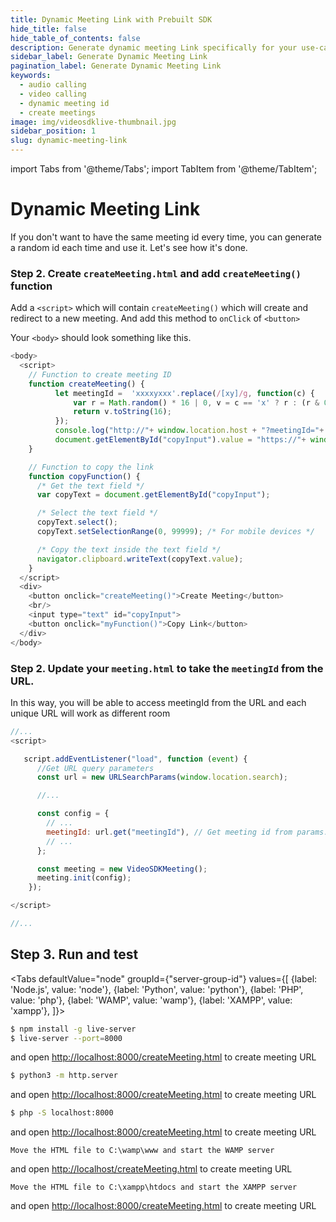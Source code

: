 ```yaml
---
title: Dynamic Meeting Link with Prebuilt SDK
hide_title: false
hide_table_of_contents: false
description: Generate dynamic meeting Link specifically for your use-case. it helps to create meetings on-fly
sidebar_label: Generate Dynamic Meeting Link
pagination_label: Generate Dynamic Meeting Link
keywords:
  - audio calling
  - video calling
  - dynamic meeting id
  - create meetings
image: img/videosdklive-thumbnail.jpg
sidebar_position: 1
slug: dynamic-meeting-link
---
```


import Tabs from '@theme/Tabs';
import TabItem from '@theme/TabItem';

# Dynamic Meeting Link

If you don't want to have the same meeting id every time, you can generate a random id each time and use it. Let's see how it's done.

### Step 2. Create `createMeeting.html` and add `createMeeting()` function

Add a `<script>` which will contain `createMeeting()` which will create and redirect to a new meeting. And add this method to `onClick` of `<button>`

Your `<body>` should look something like this.

```js title="createMeeting.html"
<body>
  <script>
    // Function to create meeting ID
    function createMeeting() {
          let meetingId =  'xxxxyxxx'.replace(/[xy]/g, function(c) {
              var r = Math.random() * 16 | 0, v = c == 'x' ? r : (r & 0x3 | 0x8);
              return v.toString(16);
          });
          console.log("http://"+ window.location.host + "?meetingId="+ meetingId)
          document.getElementById("copyInput").value = "https://"+ window.location.host + "/meeting.html?meetingId="+ meetingId;
    }

    // Function to copy the link
    function copyFunction() {
      /* Get the text field */
      var copyText = document.getElementById("copyInput");

      /* Select the text field */
      copyText.select();
      copyText.setSelectionRange(0, 99999); /* For mobile devices */

      /* Copy the text inside the text field */
      navigator.clipboard.writeText(copyText.value);
    }
  </script>
  <div>
    <button onclick="createMeeting()">Create Meeting</button>
    <br/>
    <input type="text" id="copyInput">
    <button onclick="myFunction()">Copy Link</button>
  </div>
</body>
```

### Step 2. Update your `meeting.html` to take the `meetingId` from the URL.

In this way, you will be able to access meetingId from the URL and each unique URL will work as different room

```js title="meeting.html"
//...
<script>

   script.addEventListener("load", function (event) {
      //Get URL query parameters
      const url = new URLSearchParams(window.location.search);

      //...

      const config = {
        // ...
        meetingId: url.get("meetingId"), // Get meeting id from params.
        // ...
      };

      const meeting = new VideoSDKMeeting();
      meeting.init(config);
    });

</script>

//...
```

## Step 3. Run and test

<Tabs
defaultValue="node"
groupId={"server-group-id"}
values={[
{label: 'Node.js', value: 'node'},
{label: 'Python', value: 'python'},
{label: 'PHP', value: 'php'},
{label: 'WAMP', value: 'wamp'},
{label: 'XAMPP', value: 'xampp'},
]}>
<TabItem value="node">

```bash
$ npm install -g live-server
$ live-server --port=8000
```

and open [http://localhost:8000/createMeeting.html](http://localhost:8000/createMeeting.html) to create meeting URL

</TabItem>
<TabItem value="python">

```bash
$ python3 -m http.server
```

and open [http://localhost:8000/createMeeting.html](http://localhost:8000/createMeeting.html) to create meeting URL

</TabItem>
<TabItem value="php">

```bash
$ php -S localhost:8000
```

and open [http://localhost:8000/createMeeting.html](http://localhost:8000/createMeeting.html) to create meeting URL

</TabItem>
<TabItem value="wamp">

```
Move the HTML file to C:\wamp\www and start the WAMP server
```

and open [http://localhost/createMeeting.html](http://localhost:8000/createMeeting.html) to create meeting URL

</TabItem>
<TabItem value="xampp">

```
Move the HTML file to C:\xampp\htdocs and start the XAMPP server
```

and open [http://localhost:8000/createMeeting.html](http://localhost:8000/createMeeting.html) to create meeting URL

</TabItem>
</Tabs>
